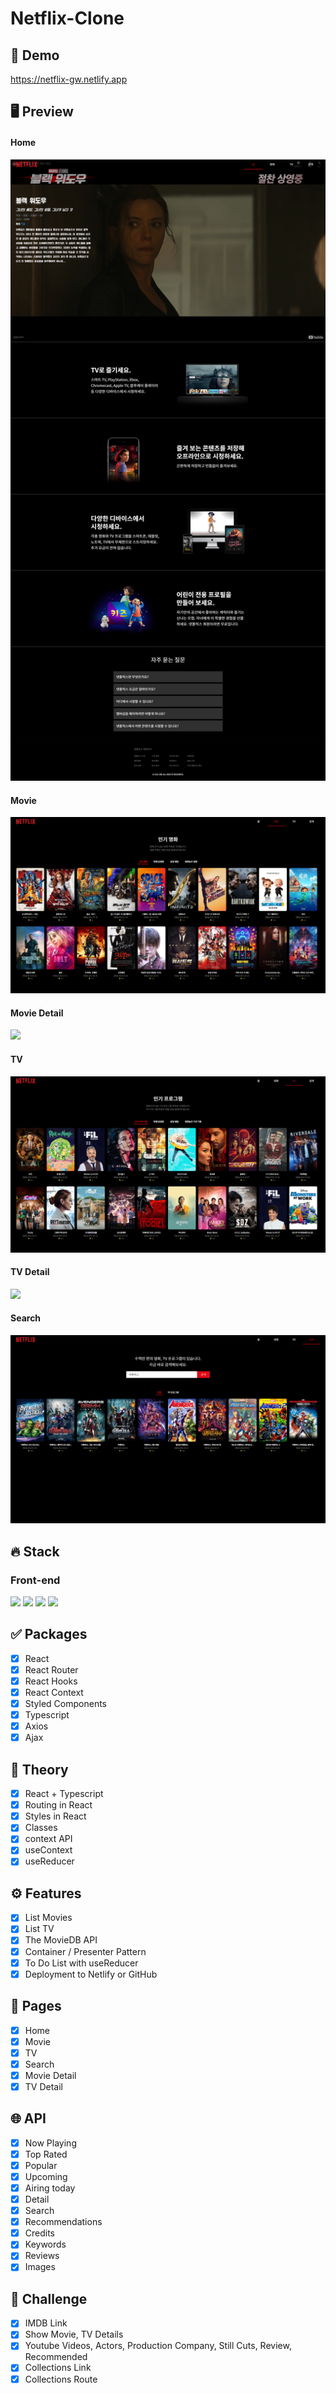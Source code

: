 # Netflix-Clone

## 🔗 Demo
https://netflix-gw.netlify.app

## 🖥 Preview
#### Home
<img src="/preview/1.png">   

#### Movie
<img src="/preview/2.png">

#### Movie Detail
<img src="/preview/4.png">

#### TV
<img src="/preview/5.png">

#### TV Detail
<img src="/preview/7.png">

#### Search
<img src="/preview/8.png">

## 🔥 Stack

### Front-end

<img height="30" src="https://img.shields.io/badge/React-black?style=for-the-badge&logo=React&logoColor=#61DAFB"/> <img height="30" src="https://img.shields.io/badge/Javascript-black?style=for-the-badge&logo=Javascript&logoColor=F7DF1E"/>
<img height="30" src="https://img.shields.io/badge/Typescript-black?style=for-the-badge&logo=Typescript&logoColor=3178C6"/>
<img height="30" src="https://img.shields.io/badge/Netlify-black?style=for-the-badge&logo=Netlify&logoColor=00C7B7"/>

## ✅ Packages

- [x] React
- [x] React Router
- [x] React Hooks
- [x] React Context
- [x] Styled Components
- [x] Typescript
- [x] Axios
- [x] Ajax

## 📖 Theory

- [x] React + Typescript
- [x] Routing in React
- [x] Styles in React
- [x] Classes
- [x] context API
- [x] useContext
- [x] useReducer

## ⚙ Features

- [x] List Movies
- [x] List TV
- [x] The MovieDB API
- [x] Container / Presenter Pattern
- [x] To Do List with useReducer
- [x] Deployment to Netlify or GitHub

## 📑 Pages

- [x] Home
- [x] Movie
- [x] TV
- [x] Search
- [x] Movie Detail
- [x] TV Detail

## 🌐 API

- [x] Now Playing
- [x] Top Rated
- [x] Popular
- [x] Upcoming
- [x] Airing today
- [x] Detail
- [x] Search
- [x] Recommendations
- [x] Credits
- [x] Keywords
- [x] Reviews
- [x] Images

## 💎 Challenge

- [x] IMDB Link
- [x] Show Movie, TV Details
- [x] Youtube Videos, Actors, Production Company, Still Cuts, Review, Recommended
- [x] Collections Link
- [x] Collections Route
